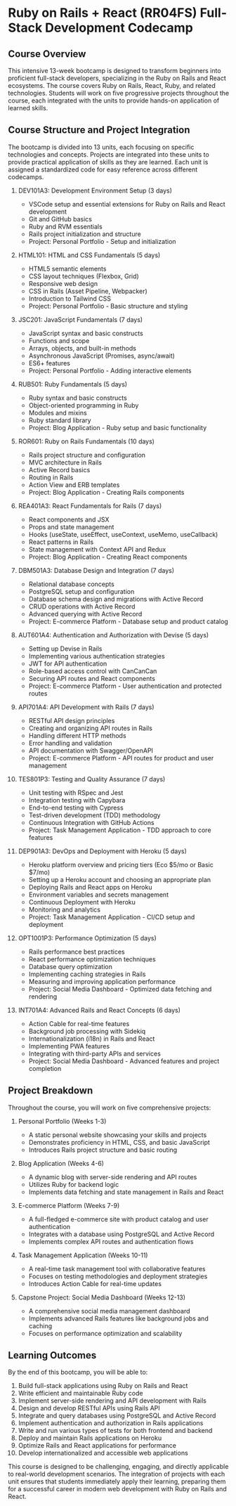 # Ruby on Rails + React (RR04FS) Full-Stack Development Codecamp

## Course Overview

This intensive 13-week bootcamp is designed to transform beginners into proficient full-stack developers, specializing in the Ruby on Rails and React ecosystems. The course covers Ruby on Rails, React, Ruby, and related technologies. Students will work on five progressive projects throughout the course, each integrated with the units to provide hands-on application of learned skills.

## Course Structure and Project Integration

The bootcamp is divided into 13 units, each focusing on specific technologies and concepts. Projects are integrated into these units to provide practical application of skills as they are learned. Each unit is assigned a standardized code for easy reference across different codecamps.

1. DEV101A3: Development Environment Setup (3 days)

   - VSCode setup and essential extensions for Ruby on Rails and React development
   - Git and GitHub basics
   - Ruby and RVM essentials
   - Rails project initialization and structure
   - Project: Personal Portfolio - Setup and initialization

2. HTML101: HTML and CSS Fundamentals (5 days)

   - HTML5 semantic elements
   - CSS layout techniques (Flexbox, Grid)
   - Responsive web design
   - CSS in Rails (Asset Pipeline, Webpacker)
   - Introduction to Tailwind CSS
   - Project: Personal Portfolio - Basic structure and styling

3. JSC201: JavaScript Fundamentals (7 days)

   - JavaScript syntax and basic constructs
   - Functions and scope
   - Arrays, objects, and built-in methods
   - Asynchronous JavaScript (Promises, async/await)
   - ES6+ features
   - Project: Personal Portfolio - Adding interactive elements

4. RUB501: Ruby Fundamentals (5 days)

   - Ruby syntax and basic constructs
   - Object-oriented programming in Ruby
   - Modules and mixins
   - Ruby standard library
   - Project: Blog Application - Ruby setup and basic functionality

5. ROR601: Ruby on Rails Fundamentals (10 days)

   - Rails project structure and configuration
   - MVC architecture in Rails
   - Active Record basics
   - Routing in Rails
   - Action View and ERB templates
   - Project: Blog Application - Creating Rails components

6. REA401A3: React Fundamentals for Rails (7 days)

   - React components and JSX
   - Props and state management
   - Hooks (useState, useEffect, useContext, useMemo, useCallback)
   - React patterns in Rails
   - State management with Context API and Redux
   - Project: Blog Application - Creating React components

7. DBM501A3: Database Design and Integration (7 days)

   - Relational database concepts
   - PostgreSQL setup and configuration
   - Database schema design and migrations with Active Record
   - CRUD operations with Active Record
   - Advanced querying with Active Record
   - Project: E-commerce Platform - Database setup and product catalog

8. AUT601A4: Authentication and Authorization with Devise (5 days)

   - Setting up Devise in Rails
   - Implementing various authentication strategies
   - JWT for API authentication
   - Role-based access control with CanCanCan
   - Securing API routes and React components
   - Project: E-commerce Platform - User authentication and protected routes

9. API701A4: API Development with Rails (7 days)

   - RESTful API design principles
   - Creating and organizing API routes in Rails
   - Handling different HTTP methods
   - Error handling and validation
   - API documentation with Swagger/OpenAPI
   - Project: E-commerce Platform - API routes for product and user management

10. TES801P3: Testing and Quality Assurance (7 days)

    - Unit testing with RSpec and Jest
    - Integration testing with Capybara
    - End-to-end testing with Cypress
    - Test-driven development (TDD) methodology
    - Continuous Integration with GitHub Actions
    - Project: Task Management Application - TDD approach to core features

11. DEP901A3: DevOps and Deployment with Heroku (5 days)

    - Heroku platform overview and pricing tiers (Eco $5/mo or Basic $7/mo)
    - Setting up a Heroku account and choosing an appropriate plan
    - Deploying Rails and React apps on Heroku
    - Environment variables and secrets management
    - Continuous Deployment with Heroku
    - Monitoring and analytics
    - Project: Task Management Application - CI/CD setup and deployment

12. OPT1001P3: Performance Optimization (5 days)

    - Rails performance best practices
    - React performance optimization techniques
    - Database query optimization
    - Implementing caching strategies in Rails
    - Measuring and improving application performance
    - Project: Social Media Dashboard - Optimized data fetching and rendering

13. INT701A4: Advanced Rails and React Concepts (6 days)
    - Action Cable for real-time features
    - Background job processing with Sidekiq
    - Internationalization (i18n) in Rails and React
    - Implementing PWA features
    - Integrating with third-party APIs and services
    - Project: Social Media Dashboard - Advanced features and project completion

## Project Breakdown

Throughout the course, you will work on five comprehensive projects:

1. Personal Portfolio (Weeks 1-3)

   - A static personal website showcasing your skills and projects
   - Demonstrates proficiency in HTML, CSS, and basic JavaScript
   - Introduces Rails project structure and basic routing

2. Blog Application (Weeks 4-6)

   - A dynamic blog with server-side rendering and API routes
   - Utilizes Ruby for backend logic
   - Implements data fetching and state management in Rails and React

3. E-commerce Platform (Weeks 7-9)

   - A full-fledged e-commerce site with product catalog and user authentication
   - Integrates with a database using PostgreSQL and Active Record
   - Implements complex API routes and authentication flows

4. Task Management Application (Weeks 10-11)

   - A real-time task management tool with collaborative features
   - Focuses on testing methodologies and deployment strategies
   - Introduces Action Cable for real-time updates

5. Capstone Project: Social Media Dashboard (Weeks 12-13)
   - A comprehensive social media management dashboard
   - Implements advanced Rails features like background jobs and caching
   - Focuses on performance optimization and scalability

## Learning Outcomes

By the end of this bootcamp, you will be able to:

1. Build full-stack applications using Ruby on Rails and React
2. Write efficient and maintainable Ruby code
3. Implement server-side rendering and API development with Rails
4. Design and develop RESTful APIs using Rails API
5. Integrate and query databases using PostgreSQL and Active Record
6. Implement authentication and authorization in Rails applications
7. Write and run various types of tests for both frontend and backend
8. Deploy and maintain Rails applications on Heroku
9. Optimize Rails and React applications for performance
10. Develop internationalized and accessible web applications

This course is designed to be challenging, engaging, and directly applicable to real-world development scenarios. The integration of projects with each unit ensures that students immediately apply their learning, preparing them for a successful career in modern web development with Ruby on Rails and React.
